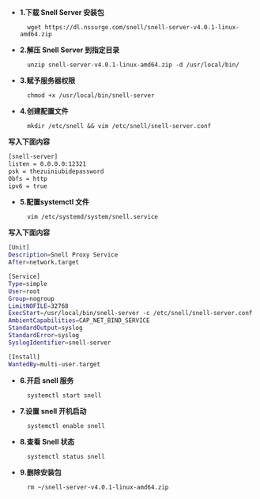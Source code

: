 - **1.下载 Snell Server 安装包**

        wget https://dl.nssurge.com/snell/snell-server-v4.0.1-linux-amd64.zip

- **2.解压 Snell Server 到指定目录**

        unzip snell-server-v4.0.1-linux-amd64.zip -d /usr/local/bin/

- **3.赋予服务器权限**

        chmod +x /usr/local/bin/snell-server

- **4.创建配置文件**

        mkdir /etc/snell && vim /etc/snell/snell-server.conf

**写入下面内容**
```bash
[snell-server]
listen = 0.0.0.0:12321
psk = thezuiniubidepassword
Obfs = http
ipv6 = true
```
- **5.配置systemctl 文件**

        vim /etc/systemd/system/snell.service

**写入下面内容**
```bash
[Unit]
Description=Snell Proxy Service
After=network.target

[Service]
Type=simple
User=root
Group=nogroup
LimitNOFILE=32768
ExecStart=/usr/local/bin/snell-server -c /etc/snell/snell-server.conf
AmbientCapabilities=CAP_NET_BIND_SERVICE
StandardOutput=syslog
StandardError=syslog
SyslogIdentifier=snell-server

[Install]
WantedBy=multi-user.target
```
- **6.开启 snell 服务**

        systemctl start snell

- **7.设置 snell 开机启动**

        systemctl enable snell
- **8.查看 Snell 状态**

        systemctl status snell

- **9.删除安装包**

        rm ~/snell-server-v4.0.1-linux-amd64.zip
